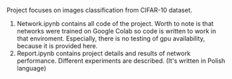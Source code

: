 Project focuses on images classification from CIFAR-10 dataset.
1. Network.ipynb contains all code of the project. Worth to note is that networks were trained on Google Colab so code is written to work in that enviroment. Especially, there is no testing of gpu availability, because it is provided here.
2. Report.ipynb contains project details and results of network performance. Different experiments are described. (It's written in Polish language)
